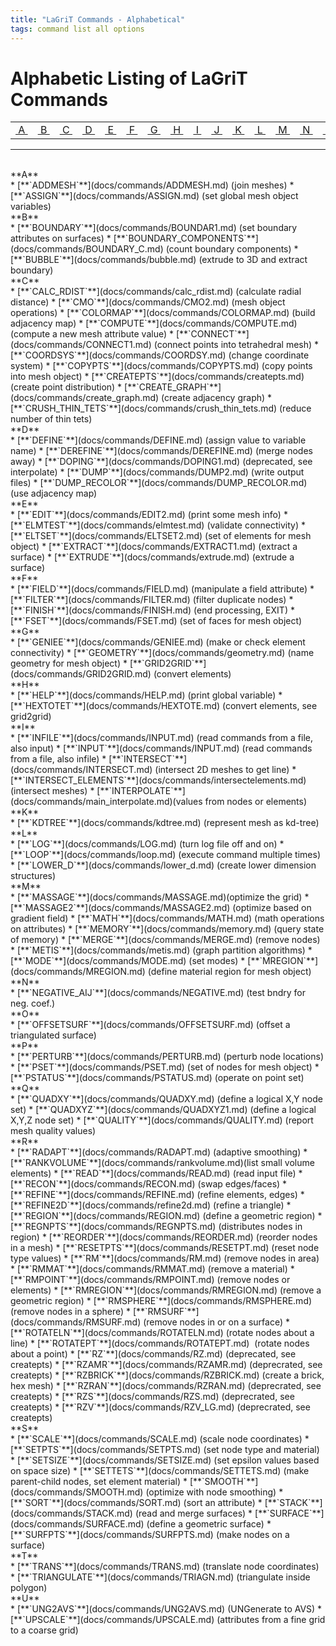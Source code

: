 ```yaml
---
title: "LaGriT Commands - Alphabetical"
tags: command list all options
---
```


# Alphabetic Listing of LaGriT Commands


|  | | |  | | | |  | | | |  | | | |  | | | |  | | | | | | |
| :----:  | :----:  | :----:  | :----: | :----:  | :----:  | :----:  | :----: | :----:  | :----:  | :----:  | :----: | :----:  | :----:  | :----:  | :----: | :----:  | :----:  | :----:  | :----: |  :----:  | :----:  | :----: |  :----:  | :----:  | :----: |
| [&nbsp;A&nbsp;](#a) | [&nbsp;B&nbsp;](#b) | [&nbsp;C&nbsp;](#c) | [&nbsp;D&nbsp;](#d) | [&nbsp;E&nbsp;](#e) | [&nbsp;F&nbsp;](#f) | [&nbsp;G&nbsp;](#g) | [&nbsp;H&nbsp;](#h) | [&nbsp;I&nbsp;](#i) | [&nbsp;J&nbsp;](#j) | [&nbsp;K&nbsp;](#k) | [&nbsp;L&nbsp;](#l) | [&nbsp;M&nbsp;](#m) | [&nbsp;N&nbsp;](#n) | [&nbsp;O&nbsp;](#o) | [&nbsp;P&nbsp;](#p) | [&nbsp;Q&nbsp;](#q) | [&nbsp;R&nbsp;](#r) | [&nbsp;S&nbsp;](#s) | [&nbsp;T&nbsp;](#t) | [&nbsp;U&nbsp;](#u) | [&nbsp;V&nbsp;](#v) | [&nbsp;W&nbsp;](#w) | [&nbsp;X&nbsp;](#x) | [&nbsp;Y&nbsp;](#y) | [&nbsp;Z&nbsp;](#z) |



--------------


<br>
**A**<a name="a"></a><br>
* [**`ADDMESH`**](docs/commands/ADDMESH.md) (join meshes) 
* [**`ASSIGN`**](docs/commands/ASSIGN.md) (set global mesh object variables)
<br>
**B**<a name="b"></a><br>
* [**`BOUNDARY`**](docs/commands/BOUNDAR1.md) (set boundary attributes on surfaces)
* [**`BOUNDARY_COMPONENTS`**](docs/commands/BOUNDARY_C.md) (count boundary components)
* [**`BUBBLE`**](docs/commands/bubble.md) (extrude to 3D and extract boundary)
<br>
**C**<a name="c"></a><br>
* [**`CALC_RDIST`**](docs/commands/calc_rdist.md) (calculate radial distance)
* [**`CMO`**](docs/commands/CMO2.md) (mesh object operations)
* [**`COLORMAP`**](docs/commands/COLORMAP.md) (build adjacency map)
* [**`COMPUTE`**](docs/commands/COMPUTE.md) (compute a new mesh attribute value)
* [**`CONNECT`**](docs/commands/CONNECT1.md) (connect points into tetrahedral mesh)
* [**`COORDSYS`**](docs/commands/COORDSY.md) (change coordinate system)
* [**`COPYPTS`**](docs/commands/COPYPTS.md) (copy points into mesh object)
* [**`CREATEPTS`**](docs/commands/createpts.md) (create point distribution)
* [**`CREATE_GRAPH`**](docs/commands/create_graph.md) (create adjacency graph)
* [**`CRUSH_THIN_TETS`**](docs/commands/crush_thin_tets.md) (reduce number of thin tets)
<br>
**D**<a name="d"></a><br>
* [**`DEFINE`**](docs/commands/DEFINE.md) (assign value to variable name)
* [**`DEREFINE`**](docs/commands/DEREFINE.md) (merge nodes away)
* [**`DOPING`**](docs/commands/DOPING1.md) (deprecated, see interpolate)
* [**`DUMP`**](docs/commands/DUMP2.md) (write output files)
* [**`DUMP_RECOLOR`**](docs/commands/DUMP_RECOLOR.md) (use adjacency map)
<br>
**E**<a name="e"></a><br>
* [**`EDIT`**](docs/commands/EDIT2.md) (print some mesh info)
* [**`ELMTEST`**](docs/commands/elmtest.md) (validate connectivity)
* [**`ELTSET`**](docs/commands/ELTSET2.md) (set of elements for mesh object)
* [**`EXTRACT`**](docs/commands/EXTRACT1.md) (extract a surface)
* [**`EXTRUDE`**](docs/commands/extrude.md) (extrude a surface)
<br>
**F**<a name="f"></a><br>
* [**`FIELD`**](docs/commands/FIELD.md) (manipulate a field attribute)
* [**`FILTER`**](docs/commands/FILTER.md) (filter duplicate nodes)
* [**`FINISH`**](docs/commands/FINISH.md) (end processing, EXIT)
* [**`FSET`**](docs/commands/FSET.md) (set of faces for mesh object)
<br>
**G**<a name="g"></a><br>
* [**`GENIEE`**](docs/commands/GENIEE.md) (make or check element connectivity)
* [**`GEOMETRY`**](docs/commands/geometry.md) (name geometry for mesh object)
* [**`GRID2GRID`**](docs/commands/GRID2GRID.md) (convert elements)
<br>
**H**<a name="h"></a><br>
* [**`HELP`**](docs/commands/HELP.md) (print global variable)
* [**`HEXTOTET`**](docs/commands/HEXTOTE.md) (convert elements, see grid2grid)
<br>
**I**<a name="i"></a><br>
* [**`INFILE`**](docs/commands/INPUT.md) (read commands from a file, also input)
* [**`INPUT`**](docs/commands/INPUT.md) (read commands from a file, also infile)
* [**`INTERSECT`**](docs/commands/INTERSECT.md) (intersect 2D meshes to get line)
* [**`INTERSECT_ELEMENTS`**](docs/commands/intersectelements.md) (intersect meshes)
* [**`INTERPOLATE`**](docs/commands/main_interpolate.md)(values from nodes or elements)
<br>
**K**<a name="k"></a><br>
* [**`KDTREE`**](docs/commands/kdtree.md) (represent mesh as kd-tree)
<br>
**L**<a name="l"></a><br>
* [**`LOG`**](docs/commands/LOG.md) (turn log file off and on)
* [**`LOOP`**](docs/commands/loop.md) (execute command multiple times)
* [**`LOWER_D`**](docs/commands/lower_d.md) (create lower dimension structures)
<br>
**M**<a name="m"></a><br>
* [**`MASSAGE`**](docs/commands/MASSAGE.md)(optimize the grid)
* [**`MASSAGE2`**](docs/commands/MASSAGE2.md) (optimize based on gradient field)
* [**`MATH`**](docs/commands/MATH.md) (math operations on attributes)
* [**`MEMORY`**](docs/commands/memory.md) (query state of memory)
* [**`MERGE`**](docs/commands/MERGE.md) (remove nodes)
* [**`METIS`**](docs/commands/metis.md) (graph partition algorithms)
* [**`MODE`**](docs/commands/MODE.md) (set modes)
* [**`MREGION`**](docs/commands/MREGION.md) (define material region for mesh object)
<br>
**N**<a name="n"></a><br>
* [**`NEGATIVE_AIJ`**](docs/commands/NEGATIVE.md) (test bndry for neg. coef.)
<br>
**O**<a name="o"></a><br>
* [**`OFFSETSURF`**](docs/commands/OFFSETSURF.md) (offset a triangulated surface)
<br>
**P**<a name="p"></a><br>
* [**`PERTURB`**](docs/commands/PERTURB.md) (perturb node locations)
* [**`PSET`**](docs/commands/PSET.md) (set of nodes for mesh object)
* [**`PSTATUS`**](docs/commands/PSTATUS.md) (operate on point set)
<br>
**Q**<a name="q"></a><br>
* [**`QUADXY`**](docs/commands/QUADXY.md) (define a logical X,Y node set)
* [**`QUADXYZ`**](docs/commands/QUADXYZ1.md) (define a logical X,Y,Z node set)
* [**`QUALITY`**](docs/commands/QUALITY.md) (report mesh quality values)
<br>
**R**<a name="r"></a><br>
* [**`RADAPT`**](docs/commands/RADAPT.md) (adaptive smoothing)
* [**`RANKVOLUME`**](docs/commands/rankvolume.md)(list small volume elements)
* [**`READ`**](docs/commands/READ.md) (read input file)
* [**`RECON`**](docs/commands/RECON.md) (swap edges/faces)
* [**`REFINE`**](docs/commands/REFINE.md) (refine elements, edges)
* [**`REFINE2D`**](docs/commands/refine2d.md) (refine a triangle)
* [**`REGION`**](docs/commands/REGION.md) (define a geometric region)
* [**`REGNPTS`**](docs/commands/REGNPTS.md) (distributes nodes in region)
* [**`REORDER`**](docs/commands/REORDER.md) (reorder nodes in a mesh)
* [**`RESETPTS`**](docs/commands/RESETPT.md) (reset node type values)
* [**`RM`**](docs/commands/RM.md) (remove nodes in area)
* [**`RMMAT`**](docs/commands/RMMAT.md) (remove a material)
* [**`RMPOINT`**](docs/commands/RMPOINT.md) (remove nodes or elements)
* [**`RMREGION`**](docs/commands/RMREGION.md) (remove a geometric region)
* [**`RMSPHERE`**](docs/commands/RMSPHERE.md) (remove nodes in a sphere)
* [**`RMSURF`**](docs/commands/RMSURF.md) (remove nodes in or on a surface)
* [**`ROTATELN`**](docs/commands/ROTATELN.md) (rotate nodes about a line)
* [**`ROTATEPT`**](docs/commands/ROTATEPT.md)  (rotate nodes about a point)
* [**`RZ`**](docs/commands/RZ.md) (deprecated, see createpts)
* [**`RZAMR`**](docs/commands/RZAMR.md) (deprecrated, see createpts)
* [**`RZBRICK`**](docs/commands/RZBRICK.md) (create a brick, hex mesh)
* [**`RZRAN`**](docs/commands/RZRAN.md) (deprecrated, see createpts)
* [**`RZS`**](docs/commands/RZS.md) (deprecrated, see createpts)
* [**`RZV`**](docs/commands/RZV_LG.md) (deprecrated, see createpts)
<br>
**S**<a name="s"></a><br>
* [**`SCALE`**](docs/commands/SCALE.md) (scale node coordinates)
* [**`SETPTS`**](docs/commands/SETPTS.md) (set node type and material)
* [**`SETSIZE`**](docs/commands/SETSIZE.md) (set epsilon values based on space size)
* [**`SETTETS`**](docs/commands/SETTETS.md) (make parent-child nodes, set element material)
* [**`SMOOTH`**](docs/commands/SMOOTH.md) (optimize with node smoothing)
* [**`SORT`**](docs/commands/SORT.md) (sort an attribute)
* [**`STACK`**](docs/commands/STACK.md) (read and merge surfaces)
* [**`SURFACE`**](docs/commands/SURFACE.md) (define a geometric surface)
* [**`SURFPTS`**](docs/commands/SURFPTS.md) (make nodes on a surface)
<br>
**T**<a name="t"></a><br>
* [**`TRANS`**](docs/commands/TRANS.md) (translate node coordinates)
* [**`TRIANGULATE`**](docs/commands/TRIAGN.md) (triangulate inside polygon)
<br>
**U**<a name="u"></a><br>
* [**`UNG2AVS`**](docs/commands/UNG2AVS.md) (UNGenerate to AVS)
* [**`UPSCALE`**](docs/commands/UPSCALE.md) (attributes from a fine grid to a coarse grid)
<br>
<br>
<br>
<br>
<br>
<br>
<br>
<br>
<br>
<br>
<br>
<br>
<br>
<br>
<br>
<br>
<br>
<br>
<br>
<br>
<br>
<br>
<br>
<br>
<br>
<br>
<br>
<br>
<br>
<br>
<br>
<br>
<br>
<br>
<br>
<br>
<br>
<br>
<br>
<br>
<br>
<br>
<br>
<br>
<br>
<br>
<br>
<br>
<br> <a name="y"></a>
<br>
<br>
<br>
<br>
<br>
<br>
<br>
<br>
<br>
<br>
<br>
<br>
<br>
<br>
<br> <a name="z"></a>
<br>
<br>












